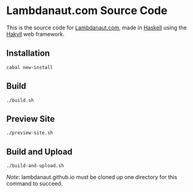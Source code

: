 Lambdanaut.com Source Code
==========================

This is the source code for [Lambdanaut.com](https://lambdanaut.com), made in [Haskell](https://www.haskell.org/) using the [Hakyll](https://jaspervdj.be/hakyll/) web framework.

Installation
------------

`cabal new-install`


Build
-----

`./build.sh`


Preview Site
------------

`./preview-site.sh`


Build and Upload
----------------

`./build-and-upload.sh`

*Note*: lambdanaut.github.io must be cloned up one directory for this command to succeed. 

